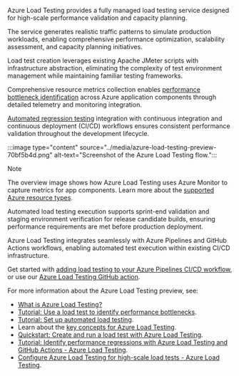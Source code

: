 Azure Load Testing provides a fully managed load testing service designed for high-scale performance validation and capacity planning.

The service generates realistic traffic patterns to simulate production workloads, enabling comprehensive performance optimization, scalability assessment, and capacity planning initiatives.

Load test creation leverages existing Apache JMeter scripts with infrastructure abstraction, eliminating the complexity of test environment management while maintaining familiar testing frameworks.

Comprehensive resource metrics collection enables [performance bottleneck identification](/azure/load-testing/overview-what-is-azure-load-testing) across Azure application components through detailed telemetry and monitoring integration.

[Automated regression testing](/azure/load-testing/overview-what-is-azure-load-testing) integration with continuous integration and continuous deployment (CI/CD) workflows ensures consistent performance validation throughout the development lifecycle.

:::image type="content" source="../media/azure-load-testing-preview-70bf5b4d.png" alt-text="Screenshot of the Azure Load Testing flow.":::

> [!NOTE]
> The overview image shows how Azure Load Testing uses Azure Monitor to capture metrics for app components. Learn more about the [supported Azure resource types](/azure/load-testing/resource-supported-azure-resource-types).

Automated load testing execution supports sprint-end validation and staging environment verification for release candidate builds, ensuring performance requirements are met before production deployment.

Azure Load Testing integrates seamlessly with Azure Pipelines and GitHub Actions workflows, enabling automated test execution within existing CI/CD infrastructure.

Get started with [adding load testing to your Azure Pipelines CI/CD workflow](/azure/load-testing/tutorial-cicd-azure-pipelines), or use our [Azure Load Testing GitHub action](/azure/load-testing/tutorial-cicd-github-actions).

For more information about the Azure Load Testing preview, see:

- [What is Azure Load Testing?](/azure/load-testing/overview-what-is-azure-load-testing)
- [Tutorial: Use a load test to identify performance bottlenecks](/azure/load-testing/tutorial-identify-bottlenecks-azure-portal).
- [Tutorial: Set up automated load testing](/azure/load-testing/tutorial-cicd-azure-pipelines).
- Learn about the [key concepts for Azure Load Testing](/azure/load-testing/concept-load-testing-concepts).
- [Quickstart: Create and run a load test with Azure Load Testing](/azure/load-testing/quickstart-create-and-run-load-test).
- [Tutorial: Identify performance regressions with Azure Load Testing and GitHub Actions - Azure Load Testing](/azure/load-testing/tutorial-cicd-github-actions).
- [Configure Azure Load Testing for high-scale load tests - Azure Load Testing](/azure/load-testing/how-to-high-scale-load).
